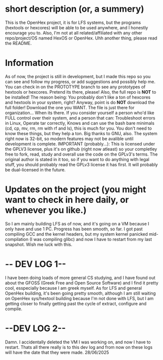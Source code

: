 # short description (or, a summery)
This is the OpenHex project, it is for LFS systems, but the programs (hextools or hexcores) will be able to be used anywhere, and I honestly encourage you to. Also, I'm not at all related/affiliated with any other repo/project/OS named HexOS or OpenHex. Uhh another thing, please read the README.

# Information
As of now, the project is still in development, but I made this repo so you can see and follow my progress, or add suggestions and possibly help me. You can check in on the PROTOTYPE branch to see any prototypes of hextools or hexcores. Pretend its there, please! Also, the full repo is **NOT** to be installed! The reason being: You probably don't like a ton of hexcores and hextools in your system, right? Anyway, point is do **NOT** download the full folder! Download the one you WANT. The file is just there for organization... When its there. If you consider yourself a person who'd like FULL control over their system, and a person that can: Troubleshoot errors in Linux, Operate tar correctly, Knows and can use the bash bare minimals (cd, cp, mv, rm, rm with rf and ls), this is much for you. You don't need to know these things, but they help a ton. Big thanks to GNU, also. The system right now is 32-bit, so modern features may not be avalible until development is complete. IMPORTANT (probably...): This is licensed under the GPLV3 license, plus it's on github (right now atleast) so your completley free to fork, read, study and overall use the code on the GPLv3's terms. The original author is stated in it too, so if you want to do anything with legal stuff, you should probably read the GPLv3 license it has first. It will probably be dual-licensed in the future.  

# Updates on the project (you might want to check in here daily, or whenever you like.)
So I am mainly building LFS as of now, and it's going on a VM because I only have and use 1 PC. Progress has been smooth, so far. I got past compiling GCC and the kernel headers, but my system kernel panicked mid-compilation (I was compiling glibc) and now I have to restart from my last snapshot. Wish me luck with this. 
# -- DEV LOG 1--
I have been doing loads of more general CS studying, and I have found out about the GFOSS (Greek Free and Open Source Software) and I find it pretty cool, esspecially because I am greek myself. As for LFS and general OpenHex building, it's been going pretty smooth, although I am still waiting on OpenHex sys/hextool building because I'm not done with LFS, but I am getting closer to finally getting past the cycle of extract, configure and compile. 
# --DEV LOG 2--
Damn. I accidentally deleted the VM I was working on, and now I have to restart. Thats all there really is to this dev log and from now on these logs will have the date that they were made. 28/06/2025
